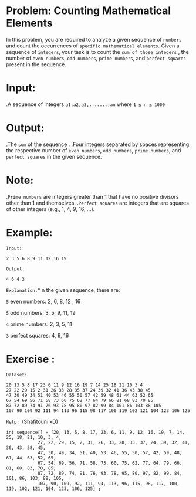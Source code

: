 Problem: Counting Mathematical Elements
=======================================

In this problem, you are required to analyze a given sequence of `numbers` and count the occurrences of `specific mathematical elements`. Given a sequence of `integers`,
your task is to count the `sum of those integers` , the number of `even numbers`, `odd numbers`, `prime numbers`, and `perfect squares` present in the sequence.

Input:
=====
.A sequence of integers `a1,a2,a3,.......,an` where `1 ≤ n ≤ 1000`

Output:
=======
.The `sum` of the sequence .
.Four integers separated by spaces representing the respective number of `even numbers`, `odd numbers`, `prime numbers`, and `perfect squares` in the given sequence.

Note:
=====
.`Prime numbers` are integers greater than 1 that have no positive divisors other than 1 and themselves.
.`Perfect squares` are integers that are squares of other integers (e.g., 1, 4, 9, 16, ...).

Example:
========
`Input:`
```shell
2 3 5 6 8 9 11 12 16 19
```

`Output:`
```shell
4 6 4 3
```
`Explanation:`*
n the given sequence, there are:

`5` even numbers: 2, 6, 8, 12 , 16

`5` odd numbers: 3, 5, 9, 11, 19

`4` prime numbers: 2, 3, 5, 11

`3` perfect squares: 4, 9, 16


Exercise :
==========
`Dataset:`
```shell
20 13 5 8 17 23 6 11 9 12 16 19 7 14 25 18 21 10 3 4
27 22 29 15 2 31 26 33 28 35 37 24 39 32 41 36 43 38 45
47 30 49 34 51 40 53 46 55 50 57 42 59 48 61 44 63 52 65
67 54 69 56 71 58 73 60 75 62 77 64 79 66 81 68 83 70 85
87 72 89 74 91 76 93 78 95 80 97 82 99 84 101 86 103 88 105
107 90 109 92 111 94 113 96 115 98 117 100 119 102 121 104 123 106 125
```
`Help: `(Shafitouni xD)
```shell
int sequence[] = [20, 13, 5, 8, 17, 23, 6, 11, 9, 12, 16, 19, 7, 14, 25, 18, 21, 10, 3, 4,
            27, 22, 29, 15, 2, 31, 26, 33, 28, 35, 37, 24, 39, 32, 41, 36, 43, 38, 45,
            47, 30, 49, 34, 51, 40, 53, 46, 55, 50, 57, 42, 59, 48, 61, 44, 63, 52, 65,
            67, 54, 69, 56, 71, 58, 73, 60, 75, 62, 77, 64, 79, 66, 81, 68, 83, 70, 85,
            87, 72, 89, 74, 91, 76, 93, 78, 95, 80, 97, 82, 99, 84, 101, 86, 103, 88, 105,
            107, 90, 109, 92, 111, 94, 113, 96, 115, 98, 117, 100, 119, 102, 121, 104, 123, 106, 125] ;
```
